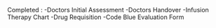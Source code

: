 Completed :
-Doctors Initial Assessment
-Doctors Handover
-Infusion Therapy Chart
-Drug Requisition
-Code Blue Evaluation Form
